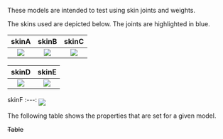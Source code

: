 These models are intended to test using skin joints and weights.  

The skins used are depicted below. The joints are highlighted in blue.  

skinA | skinB | skinC 
:---: | :---: | :---:
<img src="Figures/skinA.png" align="middle"> | <img src="Figures/skinB.png" align="middle"> | <img src="Figures/skinC.png" align="middle"> 

skinD | skinE
:---: | :---:
<img src="Figures/skinD.png" align="middle"> | <img src="Figures/skinE.png" align="middle">

skinF
:---:
<img src="Figures/skinF.png" align="middle">

The following table shows the properties that are set for a given model.  

~~Table~~ 

